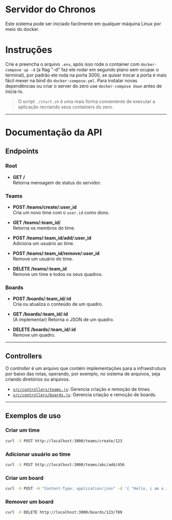 # Servidor do Chronos
Este sistema pode ser iniciado facilmente em qualquer máquina Linux por meio do docker.

# Instruções
Crie e preencha o arquivo `.env`, após isso rode o container com `docker-compose up -d` (a flag "-d" faz ele rodar em segundo plano sem ocupar o terminal), por padrão ele roda na porta 3000, se quiser trocar a porta é mais fácil mexer na bind do `docker-compose.yml`. Para instalar novas dependências ou criar o server do zero use `docker-compose down` antes de inicia-lo.

> O script `./start.sh` é uma mais forma conveniente de executar a aplicação recriando seus containers do zero.

---

# Documentação da API

## Endpoints
### Root
- **GET /**  
  Retorna mensagem de status do servidor.

### Teams
- **POST /teams/create/:user_id**  
  Cria um novo time com o `user.id` como dono.

- **GET /teams/:team_id/**  
  Retorna os membros do time.

- **POST /teams/:team_id/add/:user_id**  
  Adiciona um usuário ao time.

- **POST /teams/:team_id/remove/:user_id**  
  Remove um usuário do time.

- **DELETE /teams/:team_id**  
  Remove um time e todos os seus quadros.

### Boards
- **POST /boards/:team_id/:id**  
  Cria ou atualiza o conteúdo de um quadro.

- **GET /boards/:team_id/:id**  
  (A implementar) Retorna o JSON de um quadro.

- **DELETE /boards/:team_id/:id**  
  Remove um quadro.

---

## Controllers
O *controller* é um arquivo que contém implementações para a infraestrutura por baixo das rotas, operando, por exemplo, no sistema de arquivos, seja criando diretórios ou arquivos.

- [`src/controllers/teams.js`](src/controllers/teams.js): Gerencia criação e remoção de times.
- [`src/controllers/boards.js`](src/controllers/boards.js): Gerencia criação e remoção de boards.

---

## Exemplos de uso

### Criar um time
```bash
curl -X POST http://localhost:3000/teams/create/123
```

### Adicionar usuário ao time
```bash
curl -X POST http://localhost:3000/teams/abc/add/456
```

### Criar um board
```bash
curl -X POST -H "Content-Type: application/json" -d '{ "Hello, i am a JSON (Joaquim Standart Object Notation)" }' http://localhost:3000/boards/123/789
```

### Remover um board
```bash
curl -X DELETE http://localhost:3000/boards/123/789
```
